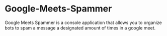 # Google-Meets-Spammer
Google Meets Spammer is a console application that allows you to organize bots to spam a message a designated amount of times in a google meet.
